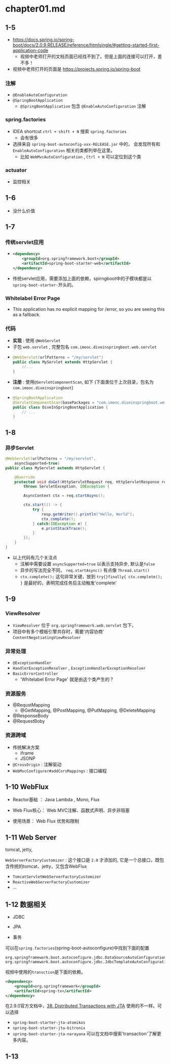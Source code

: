 # chapter01.md

## 1-5

- <https://docs.spring.io/spring-boot/docs/2.0.9.RELEASE/reference/htmlsingle/#getting-started-first-application-code>
    - 视频中老师打开的文档页面已经找不到了。但是上面的连接可以打开，差不多！
- 视频中老师打开的页面是 <https://projects.spring.io/spring-boot>

### 注解
- `@EnableAutoConfiguration`
- `@SpringBootApplication`
    - `@SpringBootApplication` 包含 `@EnableAutoConfiguration` 注解

### spring.factories
- IDEA shortcut `ctrl + shift + N` 搜索 `spring.factories`
    - 会有很多
- 选择来自 `spring-boot-autoconfig-xxx-RELEASE.jar` 中的， 会发现所有和 `EnableAutoConfiguration` 相关的类都列举在这里。
    - 比如 `WebMvcAutoConfiguration` , `Ctrl + N` 可以定位到这个类

### actuator
- 监控相关

## 1-6

- 没什么价值

## 1-7

### 传统servlet应用

- ```xml
  <dependency>
      <groupId>org.springframework.boot</groupId>
      <artifactId>spring-boot-starter-web</artifactId>
  </dependency>
  ```
- 传统servlet应用，需要添加上面的依赖，spirngboot中的子模块都是以`spring-boot-starter-`开头的。

### Whitelabel Error Page

- This application has no explicit mapping for /error, so you are seeing this as a fallback.

### 代码

- **实现** : 使用 `@WebServlet`
- 子包 `web.servlet` , 完整包名 `com.imooc.diveinspringboot.web.servlet`
- ```java
  @WebServlet(urlPatterns = "/my/servlet")
  public class MyServlet extends HttpServlet {
      //...
  }
  ```
- **注册** : 使用`@ServletComponentScan`, 如下 (下面类位于上次目录，包名为`com.imooc.diveinspringboot`)
- ```java
  @SpringBootApplication
  @ServletComponentScan(basePackages = "com.imooc.diveinspringboot.web.servlet")
  public class DiveInSpringBootApplication {
      // ...
  }
  ```

## 1-8

### 异步Servlet

```java
@WebServlet(urlPatterns = "/my/servlet",
    asyncSupported=true)
public class MyServlet extends HttpServlet {

    @Override
    protected void doGet(HttpServletRequest req, HttpServletResponse resp)
        throws ServletException, IOException {

        AsyncContext ctx = req.startAsync();

        ctx.start(() -> {
            try {
                resp.getWriter().println("Hello, World");
                ctx.complete();
            } catch(IOException e) {
                e.printStackTrace();
            }
        });
    }
}
```

- 以上代码有几个关注点
    - 注解中需要设置 `asyncSupported=true` 以表示支持异步, 默认是`false`
    - 异步的写法完全不同， `req.startAsync()` 有点像 `Thread.start()`
    - `ctx.complete();` 这句非常关键，放到 `try{}finally{ ctx.complete(); }` 是最好的，表明完成任务后主动触发'complete'

## 1-9

### ViewResolver

- `ViewResolver` 位于 `org.springframework.web.servlet` 包下，
- 项目中有多个模板引擎共存时，需要'内容协商' `ContentNegotiatingViewResolver`

### 异常处理

- `@ExceptionHandler`
- `HandlerExceptionResolver` , `ExceptionHandlerExceptionResolver`
- `BasicErrorController`
    - 'Whitelabel Error Page' 就是由这个类产生的？

### 资源服务

- @RequstMapping
    - @GetMapping, @PostMapping, @PutMapping, @DeleteMapping
- @ResponseBody
- @RequestBoby

### 资源跨域

- 传统解决方案
    - iframe
    - JSONP
- `@CrossOrigin` : 注解驱动
- `WebMvcConfigurer#addCorsMappings` : 接口编程

## 1-10 WebFlux

- Reactor基础 ： Java Lambda , Mono, Flux

- Web Flux核心： Web MVC注解、函数式声明、异步非阻塞

- 使用场景： Web Flux 优势和限制

## 1-11 Web Server

tomcat, jetty, 

`WebServerFactoryCustomizer` : 这个接口是 `2.0` 才添加的, 它是一个总接口，既包含传统的tomcat、jetty，又包含WebFlux
- `TomcatServletWebServerFactoryCustomizer`
- `ReactiveWebServerFactoryCustomizer`
- ...

## 1-12 数据相关

- JDBC

- JPA
- 事务

可以在`spring.factories`(spring-boot-autoconfigure)中找到下面的配置

```
org.springframework.boot.autoconfigure.jdbc.DataSourceAutoConfiguration,\
org.springframework.boot.autoconfigure.jdbc.JdbcTemplateAutoConfiguration,\
```

视频中使用的`transction`是下面的依赖。

```xml
<dependency>
    <groupId>org.springframework</groupId>
    <artifactId>spring-tx</artifactId>
</dependency>
```

在2.9.0官方文档中，[38. Distributed Transactions with JTA](https://docs.spring.io/spring-boot/docs/2.0.9.RELEASE/reference/htmlsingle/#boot-features-jta)
使用的不一样。可以选择
- `spring-boot-starter-jta-atomikos`
- `spring-boot-starter-jta-bitronix`
- `spring-boot-starter-jta-narayana`
可以在文档中搜索'transaction'了解更多内容。

## 1-13































